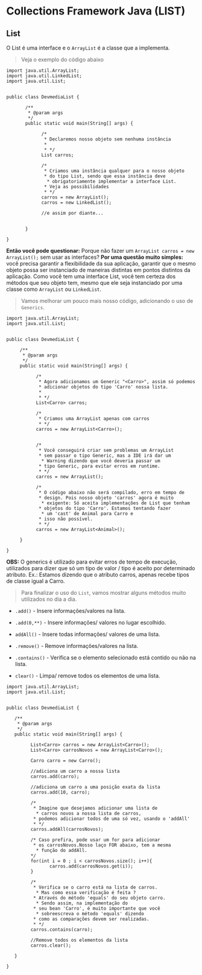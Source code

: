 # Collections Framework Java (LIST)


## List 

O List é uma interface e o `ArrayList` é a classe que a implementa.

> Veja o exemplo do código abaixo


```
import java.util.ArrayList;
import java.util.LinkedList;
import java.util.List;


public class DevmediaList {

       /**
        * @param args
        */
       public static void main(String[] args) {

             /*
              * Declaremos nosso objeto sem nenhuma instância
              *
              * */
             List carros;

             /*
              * Criamos uma instância qualquer para o nosso objeto
              * do tipo List, sendo que essa instância deve
               * obrigatoriamente implementar a interface List.
              * Veja as possibilidades
              * */
             carros = new ArrayList();
             carros = new LinkedList();

             //e assim por diante...


       }

}

```

**Então você pode questionar:** Porque não fazer um `ArrayList carros = new ArrayList();` sem usar as interfaces?
**Por uma questão muito simples:** você precisa garantir a flexibilidade da sua aplicação, garantir que o mesmo objeto possa ser instanciado de maneiras distintas em pontos distintos da aplicação. 
Como você tem uma interface List, você tem certeza dos métodos que seu objeto tem, mesmo que ele seja instanciado por uma classe como `ArrayList` ou `LinkedList`. 

> Vamos melhorar um pouco mais nosso código, adicionando o uso de `Generics`.


```
import java.util.ArrayList;
import java.util.List;


public class DevmediaList {

     /**
      * @param args
      */
     public static void main(String[] args) {

           /*
            * Agora adicionamos um Generic "<Carro>", assim só podemos
            * adicionar objetos do tipo 'Carro' nossa lista.
            *
            * */
           List<Carro> carros;

           /*
            * Criamos uma ArrayList apenas com carros
            * */
           carros = new ArrayList<Carro>();


           /*
            * Você conseguirá criar sem problemas um ArrayList
            * sem passar o tipo Generic, mas a IDE irá dar um
             * Warning dizendo que você deveria passar um
            * tipo Generic, para evitar erros em runtime.
            * */
           carros = new ArrayList();

           /*
            * O código abaixo não será compilado, erro em tempo de
            * design. Pois nosso objeto 'carros' agora é muito
             * exigente: Só aceita implementações de List que tenham
            * objetos do tipo 'Carro'. Estamos tentando fazer
             * um 'cast' de Animal para Carro e
            * isso não possível.
            * */
           carros = new ArrayList<Animal>();

     }

}

```

**OBS:** O generics é utilizado para evitar erros de tempo de execução, utilizados para dizer que só um tipo de valor / tipo é aceito por determinado atributo. Ex.: <Carro> Estamos dizendo que o atributo carros, apenas recebe tipos de classe igual a Carro.

> Para finalizar o uso do `List`, vamos mostrar alguns métodos muito utilizados no dia a dia.


- `.add()` - Insere informações/valores na lista.

- `.add(0,**)` - Insere informações/ valores no lugar escolhido.

- `addAll()` - Insere todas informações/ valores de uma lista.

- `.remove()` - Remove informações/valores na lista.

- `.contains()` - Verifica se o elemento selecionado está contido ou não na lista.

- `clear()` - Limpa/ remove todos os elementos de uma lista.






```
import java.util.ArrayList;
import java.util.List;


public class DevmediaList {

   /**
    * @param args
    */
   public static void main(String[] args) {

         List<Carro> carros = new ArrayList<Carro>();
         List<Carro> carrosNovos = new ArrayList<Carro>();

         Carro carro = new Carro();

         //adiciona um carro a nossa lista
         carros.add(carro);

         //adiciona um carro a uma posição exata da lista
         carros.add(10, carro);

         /*
          * Imagine que desejamos adicionar uma lista de
           * carros novos a nossa lista de carros,
          * podemos adicionar todos de uma só vez, usando o 'addAll'
          * */
         carros.addAll(carrosNovos);

         /* Caso prefira, pode usar um for para adicionar
          * os carrosNovos.Nosso laço FOR abaixo, tem a mesma
           * função do addAll.
         */
         for(int i = 0 ; i < carrosNovos.size(); i++){
                carros.add(carrosNovos.get(i));
         }

         /*
          * Verifica se o carro está na lista de carros.
           * Mas como essa verificação é feita ?
          * Através do método 'equals' do seu objeto carro.
           * Sendo assim, na implementação do
          * seu bean 'Carro', é muito importante que você
           * sobreescreva o método 'equals' dizendo
          * como as comparações devem ser realizadas.
          * */
         carros.contains(carro);

         //Remove todos os elementos da lista
         carros.clear();

   }

}

```






